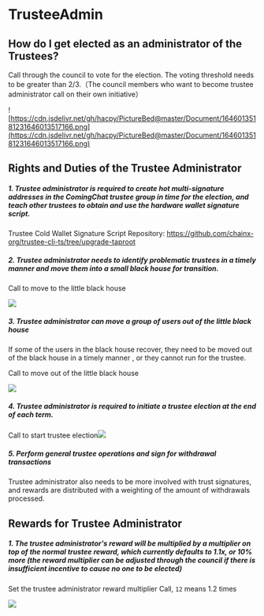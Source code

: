 # TrusteeAdmin

## How do I get elected as an administrator of the Trustees?

Call through the council to vote for the election. The voting threshold needs to be greater than 2/3.（The council members who want to become trustee administrator call on their own initiative）

![https://cdn.jsdelivr.net/gh/hacpy/PictureBed@master/Document/16460135181231646013517166.png](https://cdn.jsdelivr.net/gh/hacpy/PictureBed@master/Document/16460135181231646013517166.png)

## Rights and Duties of the Trustee Administrator

##### 1. Trustee administrator is required to create hot multi-signature addresses in the ComingChat trustee group in time for the election, and teach other trustees to obtain and use the hardware wallet signature script.

Trustee Cold Wallet Signature Script Repository: https://github.com/chainx-org/trustee-cli-ts/tree/upgrade-taproot

##### 2. Trustee administrator needs to identify problematic trustees in a timely manner and move them into a small black house for transition.

Call to move to the little black house 

![](https://cdn.jsdelivr.net/gh/hacpy/PictureBed@master/Document/16460150141231646015014069.png)

##### 3. Trustee administrator can move a group of users out of the little black house

If some of the users in the black house recover, they need to be moved out of the black house in a timely manner , or they cannot run for the trustee.

Call to move out of the little black house

![](https://cdn.jsdelivr.net/gh/hacpy/PictureBed@master/Document/16460153141231646015313400.png)

##### 4. Trustee administrator is required to initiate a trustee election at the end of each term.

Call to start trustee election![](https://cdn.jsdelivr.net/gh/hacpy/PictureBed@master/Document/16460155281231646015527278.png)

##### 5. Perform general trustee operations and sign for withdrawal transactions

Trustee administrator also needs to be more involved with trust signatures, and rewards are distributed with a weighting of the amount of withdrawals processed.

## Rewards for Trustee Administrator

##### 1.  The trustee administrator's reward will be multiplied by a multiplier on top of the normal trustee reward, which currently defaults to 1.1x, or 10% more (the reward multiplier can be adjusted through the council if there is insufficient incentive to cause no one to be elected)

Set the trustee administrator reward multiplier Call, `12` means 1.2 times

![](https://cdn.jsdelivr.net/gh/hacpy/PictureBed@master/Document/16460161701231646016169194.png)